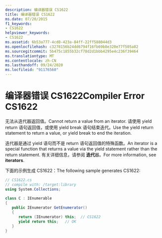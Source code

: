```yaml
---
description: 编译器错误 CS1622
title: 编译器错误 CS1622
ms.date: 07/20/2015
f1_keywords:
- CS1622
helpviewer_keywords:
- CS1622
ms.assetid: 6b53a777-4cd8-423a-84ff-22ff588044d3
ms.openlocfilehash: c3278156b24dd6794f16fb69b8e320e77f505a82
ms.sourcegitcommit: 5b475c1855b32cf78d2d1bbb4295e4c236f39464
ms.translationtype: MT
ms.contentlocale: zh-CN
ms.lasthandoff: 09/24/2020
ms.locfileid: "91176560"
---
```

# <a name="compiler-error-cs1622"></a><span data-ttu-id="fc388-103">编译器错误 CS1622</span><span class="sxs-lookup"><span data-stu-id="fc388-103">Compiler Error CS1622</span></span>

<span data-ttu-id="fc388-104">无法从迭代器返回值。</span><span class="sxs-lookup"><span data-stu-id="fc388-104">Cannot return a value from an iterator.</span></span> <span data-ttu-id="fc388-105">请使用 yield return 语句返回值，或使用 yield break 语句结束迭代。</span><span class="sxs-lookup"><span data-stu-id="fc388-105">Use the yield return statement to return a value, or yield break to end the iteration.</span></span>  
  
 <span data-ttu-id="fc388-106">迭代器是通过 yield 语句而不是 return 语句返回值的特殊函数。</span><span class="sxs-lookup"><span data-stu-id="fc388-106">An iterator is a special function that returns a value via the yield statement rather than the return statement.</span></span> <span data-ttu-id="fc388-107">有关详细信息，请参阅 **迭代**器。</span><span class="sxs-lookup"><span data-stu-id="fc388-107">For more information, see **iterators**.</span></span>  
  
 <span data-ttu-id="fc388-108">下面的示例生成 CS1622：</span><span class="sxs-lookup"><span data-stu-id="fc388-108">The following sample generates CS1622:</span></span>  
  
```csharp  
// CS1622.cs  
// compile with: /target:library  
using System.Collections;  
  
class C : IEnumerable  
{  
   public IEnumerator GetEnumerator()  
   {  
      return (IEnumerator) this;  // CS1622  
      yield return this;   // OK  
   }  
}  
```
